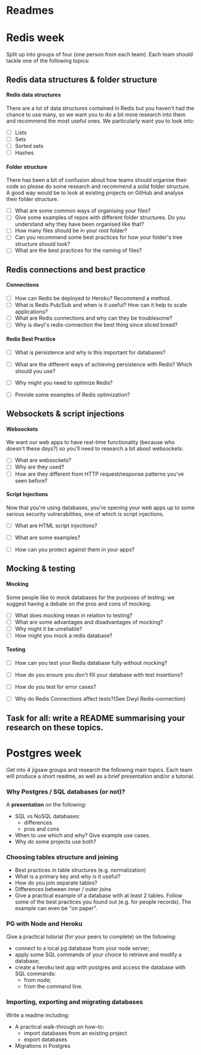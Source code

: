# Readmes
# Redis week

Split up into groups of four (one person from each team). Each team should tackle one of the following topics:

## Redis data structures & folder structure

#### Redis data structures
There are a lot of data structures contained in Redis but you haven't had the chance to use many, so we want you to do a bit more research into them and recommend the most useful ones. We particularly want you to look into:

* [ ] Lists
* [ ] Sets
* [ ] Sorted sets
* [ ] Hashes

#### Folder structure
There has been a bit of confusion about how teams should organise their code so please do some research and recommend a solid folder structure. A good way would be to look at existing projects on GitHub and analyse their folder structure.

* [ ] What are some common ways of organising your files?
* [ ] Give some examples of repos with different folder structures. Do you understand why they have been organised like that?
* [ ] How many files should be in your root folder?
* [ ] Can you recommend some best practices for how your folder's tree structure should look?
* [ ] What are the best practices for the naming of files?

## Redis connections and best practice

#### Connections

* [ ] How can Redis be deployed to Heroku? Recommend a method.
* [ ] What is Redis Pub/Sub and when is it useful? How can it help to scale applications?
* [ ] What are Redis connections and why can they be troublesome?
* [ ] Why is dwyl's redis-connection the best thing since sliced bread?

#### Redis Best Practice

* [ ] What is persistence and why is this important for databases?
* [ ] What are the different ways of achieving persistence with Redis? Which should you use?
* [ ] Why might you need to optimize Redis?
* [ ] Provide some examples of Redis optimization?


## Websockets & script injections

#### Websockets

We want our web apps to have real-time functionality (because who doesn't these days?) so you'll need to research a bit about websockets:

* [ ] What are websockets?
* [ ] Why are they used?
* [ ] How are they different from HTTP request/response patterns you've seen before?

#### Script Injections
Now that you're using databases, you're opening your web apps up to some serious security vulnerabilities, one of which is script injections.

* [ ] What are HTML script injections?
* [ ] What are some examples?
* [ ] How can you protect against them in your apps?


## Mocking & testing
#### Mocking
Some people like to mock databases for the purposes of testing; we suggest having a debate on the pros and cons of mocking.

* [ ] What does mocking mean in relation to testing?
* [ ] What are some advantages and disadvantages of mocking?
* [ ] Why might it be unreliable?
* [ ] How might you mock a redis database?

#### Testing
* [ ] How can you test your Redis database fully without mocking?
* [ ] How do you ensure you don't fill your database with test insertions?
* [ ] How do you test for error cases?
* [ ] Why do Redis Connections affect tests?(See Dwyl Redis-connection)


## Task for all: write a README summarising your research on these topics.

# Postgres week

Get into 4 jigsaw groups and research the following main topics. Each team will produce a short readme, as well as a brief presentation and/or a tutorial.
### Why Postgres / SQL databases (or not)?
A **presentation** on the following:
* SQL vs NoSQL databases:
  * differences
  * pros and cons
* When to use which and why? Give example use cases.
* Why do some projects use both?

### Choosing tables structure and joining
* Best practices in table structures (e.g. normalization)
* What is a primary key and why is it useful?
* How do you join separate tables?
* Differences between inner / outer joins
* Give a practical example of a database with at least 2 tables.
Follow some of the best practices you found out (e.g. for people records). The example can even be "on paper".

### PG with Node and Heroku
Give a practical tutorial (for your peers to complete) on the following:
* connect to a local pg database from your node server;
* apply some SQL commands of your choice to retrieve and modify a database;
* create a heroku test app with postgres and access the database with SQL commands:
  * from node;
  * from the command line.

### Importing, exporting and migrating databases
Write a readme including:
* A practical walk-through on how-to:
  * import databases from an existing project
  * export databases
* Migrations in Postgres
